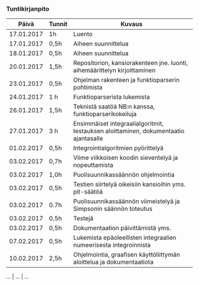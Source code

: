 ### Tuntikirjanpito
Päivä | Tunnit | Kuvaus
--------------- | ----- | ------
17.01.2017 | 1h | Luento
17.01.2017 | 0,5h | Aiheen suunnittelua
18.01.2017 | 0,5h | Aiheen suunnittelua
20.01.2017 | 1,5h | Repositorion, kansiorakenteen jne. luonti, aihemäärittelyn kirjoittaminen
23.01.2017 | 0,5h | Ohjelman rakenteen ja funktioparserin pohtimista
24.01.2017 | 1 h  | Funktioparserista lukemista
26.01.2017 | 1,5h | Teknistä saatöä NB:n kanssa, funktioparserikokeiluja
27.01.2017 | 3 h  | Ensimmäiset integraalialgoritmit, testauksen aloittaminen, dokumentaatio ajantasalle
01.02.2017 | 0,5h | Integrointialgoritmien pyörittelyä
03.02.2017 | 0,7h | Viime viikkoisen koodin sieventelyä ja nopeuttamista
03.02.2017 | 1,0h | Puolisuunnikassäännön ohjelmointia
03.02.2017 | 0,5h | Testien siirtelyä oikeisiin kansioihin yms. pit-säätöä
03.02.2017 | 0.7h | Puolisuunnikassäännön viimeistelyä ja Simpsonin säännön toteutus
03.02.2017 | 0,5h | Testejä
03.02.2017 | 0,5h | Dokumentaation päivittämistä yms. 
07.02.2017 | 0,5h | Lukemista epäoleellisten integraalien numeerisesta integroinnista
10.02.2017 | 2,5h | Ohjelmointia, graafisen käyttöliittymän aloittelua ja dokumentaatiota

... | ... | ...
